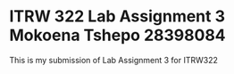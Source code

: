 # ITRW 322 Lab Assignment 3 Mokoena Tshepo 28398084
This is my submission of Lab Assignment 3 for ITRW322
